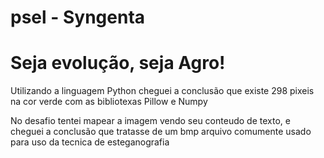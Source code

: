 # psel - Syngenta 
# Seja evolução, seja Agro!


Utilizando a linguagem Python cheguei a conclusão que existe 298 pixeis na cor verde
com as bibliotexas Pillow e Numpy

No desafio tentei mapear a imagem vendo seu conteudo de texto, e cheguei a conclusão que tratasse de um bmp 
arquivo comumente usado para uso da tecnica de esteganografia 
